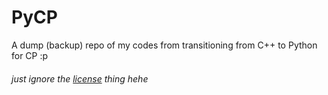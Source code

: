 # PyCP

A dump (backup) repo of my codes from transitioning from C++ to Python for CP :p
###### just ignore the [license](https://github.com/DeffreusTheda/PyCP/blob/main/LICENSE) thing hehe
